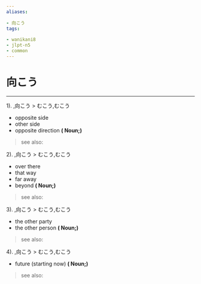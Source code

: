 ```yaml
---
aliases:
    
- 向こう
tags:
    
- wanikani8
- jlpt-n5
- common
---
```


# 向こう
---
1).
,向こう > むこう,むこう

- opposite side
- other side
- opposite direction
**( Noun;)**
> see also: 
            
2).
,向こう > むこう,むこう

- over there
- that way
- far away
- beyond
**( Noun;)**
> see also: 
            
3).
,向こう > むこう,むこう

- the other party
- the other person
**( Noun;)**
> see also: 
            
4).
,向こう > むこう,むこう

- future (starting now)
**( Noun;)**
> see also: 
            